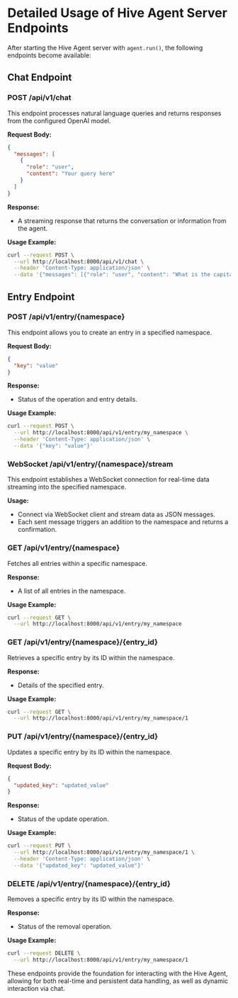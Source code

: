 # Detailed Usage of Hive Agent Server Endpoints

After starting the Hive Agent server with `agent.run()`, the following endpoints become available:

## Chat Endpoint

### **POST /api/v1/chat**
  
  This endpoint processes natural language queries and returns responses from the configured OpenAI model.

  **Request Body:**
  ```json
  {
    "messages": [
      {
        "role": "user",
        "content": "Your query here"
      }
    ]
  }
  ```
  
  **Response:**
  - A streaming response that returns the conversation or information from the agent.

  **Usage Example:**
  ```bash
  curl --request POST \
    --url http://localhost:8000/api/v1/chat \
    --header 'Content-Type: application/json' \
    --data '{"messages": [{"role": "user", "content": "What is the capital of France?"}]}'
  ```

## Entry Endpoint

### **POST /api/v1/entry/{namespace}**
  
  This endpoint allows you to create an entry in a specified namespace.

  **Request Body:**
  ```json
  {
    "key": "value"
  }
  ```

  **Response:**
  - Status of the operation and entry details.

  **Usage Example:**
  ```bash
  curl --request POST \
    --url http://localhost:8000/api/v1/entry/my_namespace \
    --header 'Content-Type: application/json' \
    --data '{"key": "value"}'
  ```

### **WebSocket /api/v1/entry/{namespace}/stream**
  
  This endpoint establishes a WebSocket connection for real-time data streaming into the specified namespace.

  **Usage:**
  - Connect via WebSocket client and stream data as JSON messages.
  - Each sent message triggers an addition to the namespace and returns a confirmation.

### **GET /api/v1/entry/{namespace}**
  
  Fetches all entries within a specific namespace.

  **Response:**
  - A list of all entries in the namespace.

  **Usage Example:**
  ```bash
  curl --request GET \
    --url http://localhost:8000/api/v1/entry/my_namespace
  ```

### **GET /api/v1/entry/{namespace}/{entry_id}**
  
  Retrieves a specific entry by its ID within the namespace.

  **Response:**
  - Details of the specified entry.

  **Usage Example:**
  ```bash
  curl --request GET \
    --url http://localhost:8000/api/v1/entry/my_namespace/1
  ```

### **PUT /api/v1/entry/{namespace}/{entry_id}**
  
  Updates a specific entry by its ID within the namespace.

  **Request Body:**
  ```json
  {
    "updated_key": "updated_value"
  }
  ```

  **Response:**
  - Status of the update operation.

  **Usage Example:**
  ```bash
  curl --request PUT \
    --url http://localhost:8000/api/v1/entry/my_namespace/1 \
    --header 'Content-Type: application/json' \
    --data '{"updated_key": "updated_value"}'
  ```

### **DELETE /api/v1/entry/{namespace}/{entry_id}**
  
  Removes a specific entry by its ID within the namespace.

  **Response:**
  - Status of the removal operation.

  **Usage Example:**
  ```bash
  curl --request DELETE \
    --url http://localhost:8000/api/v1/entry/my_namespace/1
  ```

These endpoints provide the foundation for interacting with the Hive Agent, allowing for both real-time and persistent data handling, as well as dynamic interaction via chat.
